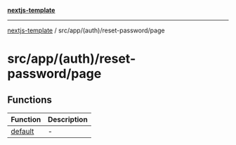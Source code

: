 [**nextjs-template**](README.md)

---

[nextjs-template](README.md) / src/app/(auth)/reset-password/page

# src/app/(auth)/reset-password/page

## Functions

| Function                                                            | Description |
| ------------------------------------------------------------------- | ----------- |
| [default](<src.app.(auth).reset-password.page.Function.default.md>) | -           |
